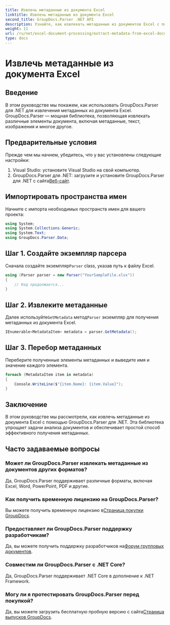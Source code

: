 ```yaml
---
title: Извлечь метаданные из документа Excel
linktitle: Извлечь метаданные из документа Excel
second_title: GroupDocs.Parser .NET API
description: Узнайте, как извлекать метаданные из документов Excel с помощью GroupDocs.Parser для .NET. Следуйте этому пошаговому руководству.
weight: 11
url: /ru/net/excel-document-processing/extract-metadata-from-excel-document/
type: docs
---
```

# Извлечь метаданные из документа Excel

## Введение
В этом руководстве мы покажем, как использовать GroupDocs.Parser для .NET для извлечения метаданных из документа Excel. GroupDocs.Parser — мощная библиотека, позволяющая извлекать различные элементы документа, включая метаданные, текст, изображения и многое другое.
## Предварительные условия
Прежде чем мы начнем, убедитесь, что у вас установлены следующие настройки:
1. Visual Studio: установите Visual Studio на свой компьютер.
2.  GroupDocs.Parser для .NET: загрузите и установите GroupDocs.Parser для .NET с сайта[Веб-сайт](https://releases.groupdocs.com/parser/net/).

## Импортировать пространства имен
Начните с импорта необходимых пространств имен для вашего проекта:
```csharp
using System;
using System.Collections.Generic;
using System.Text;
using GroupDocs.Parser.Data;
```
## Шаг 1. Создайте экземпляр парсера
 Сначала создайте экземпляр`Parser` class, указав путь к файлу Excel.
```csharp
using (Parser parser = new Parser("YourSampleFile.xlsx"))
{
    // Код продолжается...
}
```
## Шаг 2. Извлеките метаданные
 Далее используйте`GetMetadata` метод`Parser` экземпляр для получения метаданных из документа Excel.
```csharp
IEnumerable<MetadataItem> metadata = parser.GetMetadata();
```
## Шаг 3. Перебор метаданных
Переберите полученные элементы метаданных и выведите имя и значение каждого элемента.
```csharp
foreach (MetadataItem item in metadata)
{
    Console.WriteLine($"{item.Name}: {item.Value}");
}
```

## Заключение
В этом руководстве мы рассмотрели, как извлечь метаданные из документа Excel с помощью GroupDocs.Parser для .NET. Эта библиотека упрощает задачи анализа документов и обеспечивает простой способ эффективного получения метаданных.

## Часто задаваемые вопросы
### Может ли GroupDocs.Parser извлекать метаданные из документов других форматов?
Да, GroupDocs.Parser поддерживает различные форматы, включая Excel, Word, PowerPoint, PDF и другие.
### Как получить временную лицензию на GroupDocs.Parser?
 Вы можете получить временную лицензию в[Страница покупки GroupDocs](https://purchase.groupdocs.com/temporary-license/).
### Предоставляет ли GroupDocs.Parser поддержку разработчикам?
 Да, вы можете получить поддержку разработчиков на[Форум групповых документов](https://forum.groupdocs.com/c/parser/17).
### Совместим ли GroupDocs.Parser с .NET Core?
Да, GroupDocs.Parser поддерживает .NET Core в дополнение к .NET Framework.
### Могу ли я протестировать GroupDocs.Parser перед покупкой?
 Да, вы можете загрузить бесплатную пробную версию с сайта[Страница выпусков GroupDocs](https://releases.groupdocs.com/).